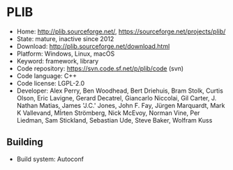 # PLIB

- Home: http://plib.sourceforge.net/, https://sourceforge.net/projects/plib/
- State: mature, inactive since 2012
- Download: http://plib.sourceforge.net/download.html
- Platform: Windows, Linux, macOS
- Keyword: framework, library
- Code repository: https://svn.code.sf.net/p/plib/code (svn)
- Code language: C++
- Code license: LGPL-2.0
- Developer: Alex Perry, Ben Woodhead, Bert Driehuis, Bram Stolk, Curtis Olson, Eric Lavigne, Gerard Decatrel, Giancarlo Niccolai, Gil Carter, J. Nathan Matias, James 'J.C.' Jones, John F. Fay, Jürgen Marquardt, Mark K Vallevand, Mĺrten Strömberg, Nick McEvoy, Norman Vine, Per Liedman, Sam Stickland, Sebastian Ude, Steve Baker, Wolfram Kuss

## Building

- Build system: Autoconf
